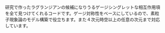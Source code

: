 研究で作ったラグランジアンの候補になりうるゲージシングレットな相互作用項を全て見つけてくれるコードです。ゲージ対称性をベースにしているので、素粒子現象論のモデル構築で役立ちます。また４次元時空以上の任意の次元まで対応しています。
